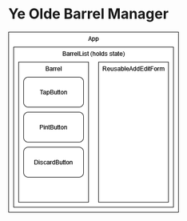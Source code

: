 # Ye Olde Barrel Manager

<img src="./src/img/component-diagram.png" alt="Diagram of React components" />